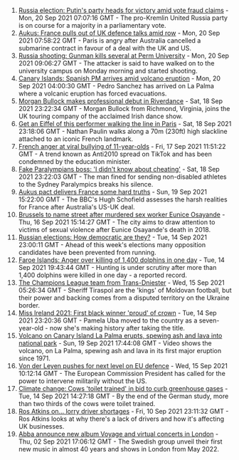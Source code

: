 1. [Russia election: Putin's party heads for victory amid vote fraud claims](https://www.bbc.co.uk/news/world-europe-58614227?at_medium=RSS&at_campaign=KARANGA) - Mon, 20 Sep 2021 07:07:16 GMT - The pro-Kremlin United Russia party is on course for a majority in a parliamentary vote.
2. [Aukus: France pulls out of UK defence talks amid row](https://www.bbc.co.uk/news/uk-58620220?at_medium=RSS&at_campaign=KARANGA) - Mon, 20 Sep 2021 07:58:22 GMT - Paris is angry after Australia cancelled a submarine contract in favour of a deal with the UK and US.
3. [Russia shooting: Gunman kills several at Perm University](https://www.bbc.co.uk/news/world-europe-58623160?at_medium=RSS&at_campaign=KARANGA) - Mon, 20 Sep 2021 09:06:27 GMT - The attacker is said to have walked on to the university campus on Monday morning and started shooting.
4. [Canary Islands: Spanish PM arrives amid volcano eruption](https://www.bbc.co.uk/news/world-europe-58620555?at_medium=RSS&at_campaign=KARANGA) - Mon, 20 Sep 2021 04:00:30 GMT - Pedro Sanchez has arrived on La Palma where a volcanic eruption has forced evacuations.
5. [Morgan Bullock makes professional debut in Riverdance](https://www.bbc.co.uk/news/entertainment-arts-58602633?at_medium=RSS&at_campaign=KARANGA) - Sat, 18 Sep 2021 23:22:34 GMT - Morgan Bullock from Richmond, Virginia, joins the UK touring company of the acclaimed Irish dance show.
6. [Get an Eiffel of this performer walking the line in Paris](https://www.bbc.co.uk/news/world-europe-58612966?at_medium=RSS&at_campaign=KARANGA) - Sat, 18 Sep 2021 23:18:06 GMT - Nathan Paulin walks along a 70m (230ft) high slackline attached to an iconic French landmark.
7. [French anger at viral bullying of 11-year-olds](https://www.bbc.co.uk/news/world-europe-58595288?at_medium=RSS&at_campaign=KARANGA) - Fri, 17 Sep 2021 11:51:22 GMT - A trend known as Anti2010 spread on TikTok and has been condemned by the education minister.
8. [Fake Paralympians boss: 'I didn't know about cheating'](https://www.bbc.co.uk/news/stories-58598677?at_medium=RSS&at_campaign=KARANGA) - Sat, 18 Sep 2021 23:22:03 GMT - The man fined for sending non-disabled athletes to the Sydney Paralympics breaks his silence.
9. [Aukus pact delivers France some hard truths](https://www.bbc.co.uk/news/world-europe-58614229?at_medium=RSS&at_campaign=KARANGA) - Sun, 19 Sep 2021 15:22:00 GMT - The BBC's Hugh Schofield assesses the harsh realities for France after Australia's US-UK deal.
10. [Brussels to name street after murdered sex worker Eunice Osayande](https://www.bbc.co.uk/news/world-europe-58585993?at_medium=RSS&at_campaign=KARANGA) - Thu, 16 Sep 2021 15:14:27 GMT - The city aims to draw attention to victims of sexual violence after Eunice Osayande's death in 2018.
11. [Russian elections: How democratic are they?](https://www.bbc.co.uk/news/world-europe-58557994?at_medium=RSS&at_campaign=KARANGA) - Tue, 14 Sep 2021 23:00:11 GMT - Ahead of this week's elections many opposition candidates have been prevented from running.
12. [Faroe Islands: Anger over killing of 1,400 dolphins in one day](https://www.bbc.co.uk/news/world-europe-58555694?at_medium=RSS&at_campaign=KARANGA) - Tue, 14 Sep 2021 19:43:44 GMT - Hunting is under scrutiny after more than 1,400 dolphins were killed in one day - a reported record.
13. [The Champions League team from Trans-Dniester](https://www.bbc.co.uk/sport/football/58546814?at_medium=RSS&at_campaign=KARANGA) - Wed, 15 Sep 2021 05:26:34 GMT - Sheriff Tiraspol are the 'kings' of Moldovan football, but their power and backing comes from a disputed territory on the Ukraine border.
14. [Miss Ireland 2021: First black winner 'proud' of crown](https://www.bbc.co.uk/news/newsbeat-58558667?at_medium=RSS&at_campaign=KARANGA) - Tue, 14 Sep 2021 23:20:36 GMT - Pamela Uba moved to the country as a seven-year-old - now she's making history after taking the title.
15. [Volcano on Canary Island La Palma erupts, spewing ash and lava into national park](https://www.bbc.co.uk/news/world-europe-58618487?at_medium=RSS&at_campaign=KARANGA) - Sun, 19 Sep 2021 17:44:08 GMT - Video shows the volcano, on La Palma, spewing ash and lava in its first major eruption since 1971.
16. [Von der Leyen pushes for next level on EU defence](https://www.bbc.co.uk/news/world-europe-58568277?at_medium=RSS&at_campaign=KARANGA) - Wed, 15 Sep 2021 10:12:14 GMT - The European Commission President has called for the power to intervene militarily without the US.
17. [Climate change: Cows 'toilet trained' in bid to curb greenhouse gases](https://www.bbc.co.uk/news/world-europe-58559004?at_medium=RSS&at_campaign=KARANGA) - Tue, 14 Sep 2021 14:27:18 GMT - By the end of the German study, more than two thirds of the cows were toilet trained.
18. [Ros Atkins on... lorry driver shortages](https://www.bbc.co.uk/news/uk-58521211?at_medium=RSS&at_campaign=KARANGA) - Fri, 10 Sep 2021 23:11:32 GMT - Ros Atkins looks at why there's a lack of drivers and how it's affecting UK businesses.
19. [Abba announce new album Voyage and virtual concerts in London](https://www.bbc.co.uk/news/entertainment-arts-58428407?at_medium=RSS&at_campaign=KARANGA) - Thu, 02 Sep 2021 17:06:12 GMT - The Swedish group unveil their first new music in almost 40 years and shows in London from May 2022.
